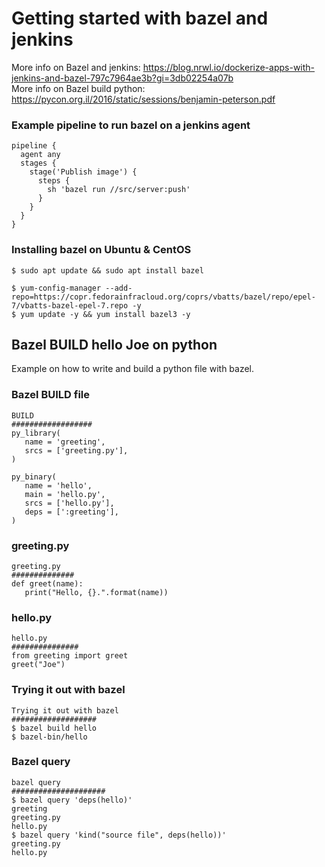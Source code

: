 # Getting started with bazel and jenkins
More info on Bazel and jenkins: https://blog.nrwl.io/dockerize-apps-with-jenkins-and-bazel-797c7964ae3b?gi=3db02254a07b <br>
More info on Bazel build python: https://pycon.org.il/2016/static/sessions/benjamin-peterson.pdf

### Example pipeline to run bazel on a jenkins agent

```
pipeline {
  agent any
  stages {
    stage('Publish image') {
      steps {
        sh 'bazel run //src/server:push'
      }
    }
  }
}
```

### Installing bazel on Ubuntu & CentOS
```
$ sudo apt update && sudo apt install bazel

$ yum-config-manager --add-repo=https://copr.fedorainfracloud.org/coprs/vbatts/bazel/repo/epel-7/vbatts-bazel-epel-7.repo -y
$ yum update -y && yum install bazel3 -y
``` 

## Bazel BUILD hello Joe on python
Example on how to write and build a python file with bazel.

### Bazel BUILD file
```
BUILD
##################
py_library(
   name = 'greeting',
   srcs = ['greeting.py'],
)

py_binary(
   name = 'hello',
   main = 'hello.py',
   srcs = ['hello.py'],
   deps = [':greeting'],
)
```


### greeting.py
```
greeting.py
##############
def greet(name):
   print("Hello, {}.".format(name))
```

### hello.py
```
hello.py
###############
from greeting import greet
greet("Joe")
```


### Trying it out with bazel
```
Trying it out with bazel
###################
$ bazel build hello
$ bazel-bin/hello
```

### Bazel query
```
bazel query 
#####################
$ bazel query 'deps(hello)' 
greeting 
greeting.py 
hello.py 
$ bazel query 'kind("source file", deps(hello))' 
greeting.py 
hello.py
```
